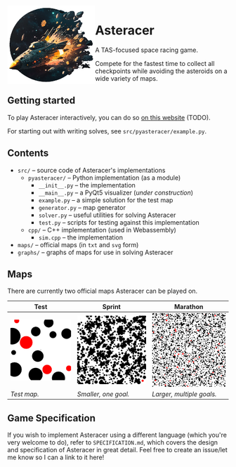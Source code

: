 <img align="left" width="200" src="logo.png" />

# Asteracer
A TAS-focused space racing game.

Compete for the fastest time to collect all checkpoints while avoiding the asteroids on a wide variety of maps.

## Getting started
To play Asteracer interactively, you can do so [on this website](TODO) (TODO).

For starting out with writing solves, see `src/pyasteracer/example.py`.

## Contents
- `src/` – source code of Asteracer's implementations
  - `pyasteracer/` – Python implementation (as a module)
    - `__init__.py` – the implementation
    - `__main__.py` – a PyQt5 visualizer (_under construction_)
    - `example.py` – a simple solution for the test map
    - `generator.py` – map generator
    - `solver.py` – useful utilities for solving Asteracer
    - `test.py` – scripts for testing against this implementation
  - `cpp/` – C++ implementation (used in Webassembly)
    - `sim.cpp` – the implementation
- `maps/` – official maps (in `txt` and `svg` form)
- `graphs/` – graphs of maps for use in solving Asteracer

## Maps
There are currently two official maps Asteracer can be played on.

| Test                             | Sprint                             | Marathon                               |
| --- | --- | --- |
| ![Test Preview](maps/test.svg)| ![Sprint Preview](maps/sprint.svg) | ![Marathon Preview](maps/marathon.svg) | 
| _Test map._ | _Smaller, one goal._ | _Larger, multiple goals._ | 

## Game Specification
If you wish to implement Asteracer using a different language (which you're very welcome to do), refer to `SPECIFICATION.md`, which covers the design and specification of Asteracer in great detail.
Feel free to create an issue/let me know so I can a link to it here!
